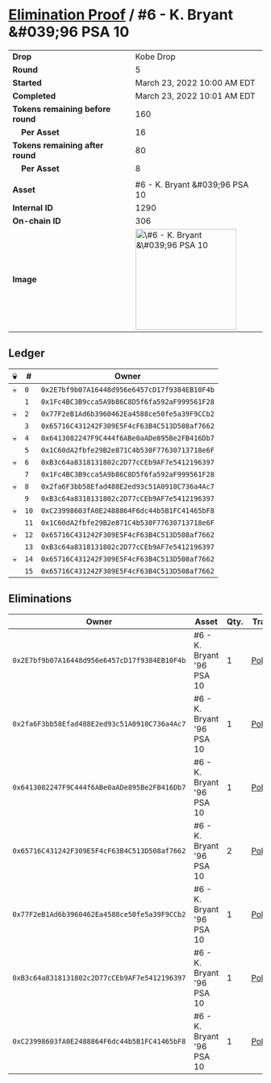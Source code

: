 # [Elimination Proof](./readme.md) / \#6 - K. Bryant &\#039;96 PSA 10

|                                       |                                                                                                                                                                                                      |
| ------------------------------------- | ---------------------------------------------------------------------------------------------------------------------------------------------------------------------------------------------------- |
| **Drop**                              | Kobe Drop                                                                                                                                                                                            |
| **Round**                             | 5                                                                                                                                                                                                    |
| **Started**                           | March 23, 2022 10:00 AM EDT                                                                                                                                                                          |
| **Completed**                         | March 23, 2022 10:01 AM EDT                                                                                                                                                                          |
| **Tokens remaining before round**     | 160                                                                                                                                                                                                  |
| **&nbsp;&nbsp;&nbsp;&nbsp;Per Asset** | 16                                                                                                                                                                                                   |
| **Tokens remaining after round**      | 80                                                                                                                                                                                                   |
| **&nbsp;&nbsp;&nbsp;&nbsp;Per Asset** | 8                                                                                                                                                                                                    |
|                                       |                                                                                                                                                                                                      |
| **Asset**                             | \#6 - K. Bryant &\#039;96 PSA 10                                                                                                                                                                     |
| **Internal ID**                       | 1290                                                                                                                                                                                                 |
| **On-chain ID**                       | 306                                                                                                                                                                                                  |
| **Image**                             | <img src="https://tcdn.blokpax.com/95d5aeda-8531-497f-9416-5c9234419f48/9068e542d0ffddc399e73f4f934e658331944553a26fee58c003cc2d0a342d91.jpg" height="200" alt="\#6 - K. Bryant &\#039;96 PSA 10" /> |

## Ledger

| 💀  | #    | Owner                                        |
| --- | ---- | -------------------------------------------- |
| 💀  | `0`  | `0x2E7bf9b07A16448d956e6457cD17f9384EB10F4b` |
|     | `1`  | `0x1Fc4BC3B9cca5A9b86C8D5f6fa592aF999561F28` |
| 💀  | `2`  | `0x77F2eB1Ad6b3960462Ea4588ce50fe5a39F9CCb2` |
|     | `3`  | `0x65716C431242F309E5F4cF63B4C513D508af7662` |
| 💀  | `4`  | `0x6413082247F9C444f6ABe0aADe895Be2FB416Db7` |
|     | `5`  | `0x1C60dA2fbfe29B2e871C4b530F77630713718e6F` |
| 💀  | `6`  | `0xB3c64a8318131802c2D77cCEb9AF7e5412196397` |
|     | `7`  | `0x1Fc4BC3B9cca5A9b86C8D5f6fa592aF999561F28` |
| 💀  | `8`  | `0x2fa6F3bb58Efad488E2ed93c51A0910C736a4Ac7` |
|     | `9`  | `0xB3c64a8318131802c2D77cCEb9AF7e5412196397` |
| 💀  | `10` | `0xC23998603fA0E2488864F6dc44b5B1FC41465bF8` |
|     | `11` | `0x1C60dA2fbfe29B2e871C4b530F77630713718e6F` |
| 💀  | `12` | `0x65716C431242F309E5F4cF63B4C513D508af7662` |
|     | `13` | `0xB3c64a8318131802c2D77cCEb9AF7e5412196397` |
| 💀  | `14` | `0x65716C431242F309E5F4cF63B4C513D508af7662` |
|     | `15` | `0x65716C431242F309E5F4cF63B4C513D508af7662` |

## Eliminations

| Owner                                        | Asset                      | Qty. | Transaction                                                                                                  |
| -------------------------------------------- | -------------------------- | ---- | ------------------------------------------------------------------------------------------------------------ |
| `0x2E7bf9b07A16448d956e6457cD17f9384EB10F4b` | \#6 - K. Bryant '96 PSA 10 | 1    | [Polygonscan](https://polygonscan.com/tx/0x1d111224e29e164502459a49aee1b947f2a54f374d90f4dba593aa06632d7981) |
| `0x2fa6F3bb58Efad488E2ed93c51A0910C736a4Ac7` | \#6 - K. Bryant '96 PSA 10 | 1    | [Polygonscan](https://polygonscan.com/tx/0x09b33d19a36d6bb904b80aa6c3c49c2ab30e8907c3e617782634e0ad0e64c5f2) |
| `0x6413082247F9C444f6ABe0aADe895Be2FB416Db7` | \#6 - K. Bryant '96 PSA 10 | 1    | [Polygonscan](https://polygonscan.com/tx/0xdd0bbfa048e0f247d8a8584810f97d6cd1ff313fbfc7c864948b10324f88ad7c) |
| `0x65716C431242F309E5F4cF63B4C513D508af7662` | \#6 - K. Bryant '96 PSA 10 | 2    | [Polygonscan](https://polygonscan.com/tx/0xe9ed8a71590952746c27e8889297bdecf6abf80bc7b4c8614949bd93ca4de40a) |
| `0x77F2eB1Ad6b3960462Ea4588ce50fe5a39F9CCb2` | \#6 - K. Bryant '96 PSA 10 | 1    | [Polygonscan](https://polygonscan.com/tx/0x4b15052155d5e2e506c7362b28707d1aec0bed7ee8f415b8ef2a838664cd498b) |
| `0xB3c64a8318131802c2D77cCEb9AF7e5412196397` | \#6 - K. Bryant '96 PSA 10 | 1    | [Polygonscan](https://polygonscan.com/tx/0x776bfe27534d4abfadbd3d3d2e0373fc9859a45d067781fed0394ccfa1c7c1e8) |
| `0xC23998603fA0E2488864F6dc44b5B1FC41465bF8` | \#6 - K. Bryant '96 PSA 10 | 1    | [Polygonscan](https://polygonscan.com/tx/0x3e35939a10b2f241645c201101fde4e1a3b95f49f56170233b66fc81c8713adc) |
